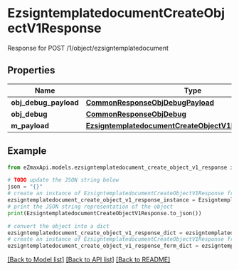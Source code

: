 # EzsigntemplatedocumentCreateObjectV1Response

Response for POST /1/object/ezsigntemplatedocument

## Properties

Name | Type | Description | Notes
------------ | ------------- | ------------- | -------------
**obj_debug_payload** | [**CommonResponseObjDebugPayload**](CommonResponseObjDebugPayload.md) |  | 
**obj_debug** | [**CommonResponseObjDebug**](CommonResponseObjDebug.md) |  | [optional] 
**m_payload** | [**EzsigntemplatedocumentCreateObjectV1ResponseMPayload**](EzsigntemplatedocumentCreateObjectV1ResponseMPayload.md) |  | 

## Example

```python
from eZmaxApi.models.ezsigntemplatedocument_create_object_v1_response import EzsigntemplatedocumentCreateObjectV1Response

# TODO update the JSON string below
json = "{}"
# create an instance of EzsigntemplatedocumentCreateObjectV1Response from a JSON string
ezsigntemplatedocument_create_object_v1_response_instance = EzsigntemplatedocumentCreateObjectV1Response.from_json(json)
# print the JSON string representation of the object
print(EzsigntemplatedocumentCreateObjectV1Response.to_json())

# convert the object into a dict
ezsigntemplatedocument_create_object_v1_response_dict = ezsigntemplatedocument_create_object_v1_response_instance.to_dict()
# create an instance of EzsigntemplatedocumentCreateObjectV1Response from a dict
ezsigntemplatedocument_create_object_v1_response_form_dict = ezsigntemplatedocument_create_object_v1_response.from_dict(ezsigntemplatedocument_create_object_v1_response_dict)
```
[[Back to Model list]](../README.md#documentation-for-models) [[Back to API list]](../README.md#documentation-for-api-endpoints) [[Back to README]](../README.md)


